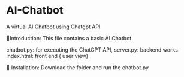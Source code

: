 # AI-Chatbot
A virtual AI Chatbot using Chatgpt API

📌Introduction: This file contains a basic AI Chatbot. 

chatbot.py: for executing the ChatGPT API,
server.py: backend works
index.html: front end ( user view)

📌 Installation: Download the folder and run the chatbot.py
